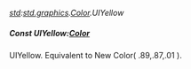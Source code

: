 _[std](../../modules/std/std-module.md):[std.graphics](../../modules/std/std-graphics.md).[Color](../../modules/std/std-graphics-color.md).UIYellow_
##### Const UIYellow:[Color](../../modules/std/std-graphics-color.md)
UIYellow. Equivalent to New Color( .89,.87,.01 ).
